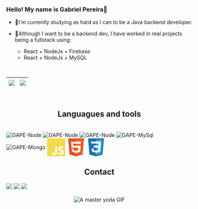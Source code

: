 ### Hello! My name is Gabriel Pereira👋
- 🌱I'm currently studying as hard as I can to be a Java backend developer.
- 🔨Although I want to be a backend dev, I have worked in real projects being a fullstack using:

  - React + NodeJs + Firebase 
  - React + NodeJs + MySQL

<br>

| <a href="https://github.com/gapesasi"> <img align="center" height="180em" src="https://github-readme-stats.vercel.app/api?username=gapesasi&show_icons=true&theme=dracula&include_all_commits=true&count_private=true"/> | <a href="https://github.com/gapesasi"> <img align="center" height="180em" src="https://github-readme-stats.vercel.app/api/top-langs/?username=gapesasi&layout=compact&langs_count=7&theme=dracula"/> |
| ------------- | ------------- |

<br>

<div style="display: inline_block">
<h2 align="center">Languagues and tools</h2>
<br>
  
  <img align="center" alt="GAPE-Node" height="50" width="50" src="https://cdn.jsdelivr.net/gh/devicons/devicon/icons/java/java-original.svg" />
  <img align="center" alt="GAPE-Node" height="50" width="50" src="https://cdn.jsdelivr.net/gh/devicons/devicon/icons/react/react-original.svg" />
  <img align="center" alt="GAPE-Node" height="50" width="50" src="https://cdn.jsdelivr.net/gh/devicons/devicon/icons/nodejs/nodejs-original.svg" />
  <img align="center" alt="GAPE-MySql" height="50" width="50" src="https://cdn.jsdelivr.net/gh/devicons/devicon/icons/mysql/mysql-original.svg" />
  <img align="center" alt="GAPE-Mongo" height="50" width="50" src="https://cdn.jsdelivr.net/gh/devicons/devicon/icons/mongodb/mongodb-original.svg" />
  <img align="center" alt="GAPE-Js" height="50" width="50" src="https://raw.githubusercontent.com/devicons/devicon/master/icons/javascript/javascript-plain.svg">
  <img align="center" alt="GAPE-HTML" height="50" width="50" src="https://raw.githubusercontent.com/devicons/devicon/master/icons/html5/html5-original.svg">
  <img align="center" alt="GAPE-CSS" height="50" width="50" src="https://raw.githubusercontent.com/devicons/devicon/master/icons/css3/css3-original.svg">

<br>

<h2 align="center"> Contact </h2>
<div>
  <a href="https://instagram.com/bielbr13" target="_blank"><img src="https://img.shields.io/badge/-Instagram-%23E4405F?style=for-the-badge&logo=instagram&logoColor=white" target="_blank"></a>
  <a href = "mailto:gabrielpe1928@gmail.com"><img src="https://img.shields.io/badge/-Gmail-%23333?style=for-the-badge&logo=gmail&logoColor=white" target="_blank"></a>
  <a href="https://www.linkedin.com/in/gabriel-pereira-santana-010012219" target="_blank"><img src="https://img.shields.io/badge/-LinkedIn-%230077B5?style=for-the-badge&logo=linkedin&logoColor=white" target="_blank"></a> 
</div>
<br>

<div align="center">
  <img width="450" alt="A master yoda GIF" src="https://media.tenor.com/tuvk4qUAcaUAAAAi/baby-yoda-star-wars.gif">
</div>
<br>

</div>
